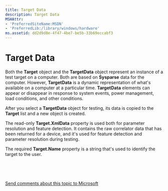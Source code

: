 ```yaml
---
title: Target Data
description: Target Data
MSHAttr:
- 'PreferredSiteName:MSDN'
- 'PreferredLib:/library/windows/hardware'
ms.assetid: dd2d9d8e-4f47-4be7-be5b-33b69eccabf3
---
```


# Target Data


Both the **Target** object and the **TargetData** object represent an instance of a test target on a computer. Both are based on **Sysparse** data for the computer. However, **TargetData** is a dynamic representation of what's available on a computer at a particular time. **TargetData** elements can appear or disappear in response to system events, power management, load conditions, and other conditions.

After you select a **TargetData** object for testing, its data is copied to the **Target** list and a new object is created.

The read-only **Target.XmlData** property is used both for parameter resolution and feature detection. It contains the raw correlator data that has been returned for a device, and it's used for feature detection and parameter resolution during testing.

The required **Target.Name** property is a string that's used to identify the target to the user.

 

 

[Send comments about this topic to Microsoft](mailto:wsddocfb@microsoft.com?subject=Documentation%20feedback%20%5Bp_hlk_om\p_hlk%5D:%20Target%20Data%20%20RELEASE:%20%287/11/2017%29&body=%0A%0APRIVACY%20STATEMENT%0A%0AWe%20use%20your%20feedback%20to%20improve%20the%20documentation.%20We%20don't%20use%20your%20email%20address%20for%20any%20other%20purpose,%20and%20we'll%20remove%20your%20email%20address%20from%20our%20system%20after%20the%20issue%20that%20you're%20reporting%20is%20fixed.%20While%20we're%20working%20to%20fix%20this%20issue,%20we%20might%20send%20you%20an%20email%20message%20to%20ask%20for%20more%20info.%20Later,%20we%20might%20also%20send%20you%20an%20email%20message%20to%20let%20you%20know%20that%20we've%20addressed%20your%20feedback.%0A%0AFor%20more%20info%20about%20Microsoft's%20privacy%20policy,%20see%20http://privacy.microsoft.com/en-us/default.aspx. "Send comments about this topic to Microsoft")




